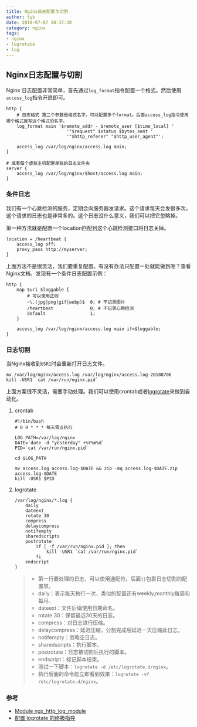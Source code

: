 ```yaml
---
title: Nginx日志配置与切割
author: tyk
date: 2018-07-07 10:37:30
category: nginx 
tags: 
- nginx
- logrotate
- log 
---
```

## Nginx日志配置与切割

Nginx 日志配置非常简单，首先通过`log_format`指令配置一个格式。然后使用`access_log`指令开启即可。

``` nginx 
http {
    # 日志格式 第二个参数是格式名字，可以配置多个format。后面access_log指令使用哪个格式就写这个格式的名字。
    log_format main '$remote_addr - $remote_user [$time_local] '
                       '"$request" $status $bytes_sent '
                       '"$http_referer" "$http_user_agent"';

    access_log /var/log/nginx/access.log main;
}

# 或者每个虚拟主机配置单独的日志文件夹
server {
    access_log /var/log/nginx/$host/access.log main;
}
```

### 条件日志
我们有一个心跳检测的服务，定期会向服务器发请求。这个请求每天会发很多次，这个请求的日志也是非常多的。这个日志没什么意义，我们可以把它忽略掉。

第一种方法就是配置一个location匹配到这个心跳检测接口将日志关掉。
``` nginx 
location = /heartbeat {
    access_log off;
    proxy_pass http://myserver;
}
```

上面方法不是很灵活，我们要重复配置。有没有办法只配置一处就能做到呢？查看Nginx文档，发现有一个条件日志配置示例：

``` nginx 
http {
    map $uri $loggable {
        # 可以使用正则
        ~\.(jpg|png|gif|webp)$  0; # 不记录图片
        /heartbeat              0; # 不记录心跳检测
        default                 1;
    }

    access_log /var/log/nginx/access.log main if=$loggable;
}
```


### 日志切割

当Nginx接收到`USR1`时会重新打开日志文件。
``` shell
mv /var/log/nginx/access.log /var/log/nginx/access.log-20180706
kill -USR1 `cat /var/run/nginx.pid`
```
上面方案很不灵活，需要手动处理。我们可以使用crontab或者[logrotate](https://github.com/logrotate/logrotate)来做到自动化。

1. crontab 

    ``` shell 
    #!/bin/bash
    # 0 0 * * * 每天零点执行

    LOG_PATH=/var/log/nginx
    DATE=`date -d "yesterday" +%Y%m%d`
    PID=`cat /var/run/nginx.pid`

    cd $LOG_PATH

    mv access.log access.log-$DATE && zip -mq access.log-$DATE.zip access.log-$DATE
    kill -USR1 $PID
    ```

2. logrotate

    ```
    /var/log/nginx/*.log {
        daily
        dateext
        rotate 30
        compress
        delaycompress
        notifempty
        sharedscripts
        postrotate
            if [ -f /var/run/nginx.pid ]; then
                kill -USR1 `cat /var/run/nginx.pid`
            fi
        endscript
    }
    ```
    > - 第一行要处理的日志，可以使用通配符。后面`{}`包裹日志切割的配置项。
    > - daily：表示每天执行一次，类似的配置还有weekly,monthly每周和每月。
    > - dateext：文件后缀使用日期命名。
    > - rotate 30：保留最近30天的日志。
    > - compress：对日志进行压缩。
    > - delaycompress：延迟压缩，分割完成后延迟一天压缩此日志。
    > - notifempty：忽略空日志。
    > - sharedscripts：执行脚本。
    > - postrotate：日志被切割后执行的脚本。
    > - endscript：标记脚本结束。
    > - 测试一下脚本：`logrotate -d /etc/logrotate.d/nginx`。
    > - 执行后面的命令能立即看到效果：`logrotate -vf /etc/logrotate.d/nginx`。

### 参考
- [Module ngx_http_log_module](http://nginx.org/en/docs/http/ngx_http_log_module.html)
- [配置 logrotate 的终极指导](https://linux.cn/article-8227-1.html)
